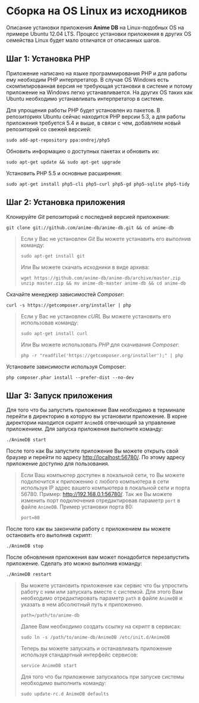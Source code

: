 # Сборка на OS Linux из исходников

Описание установки приложения **Anime DB** на Linux-подобных OS на примере Ubuntu 12.04 LTS.
Процесс установки приложения в других OS семейства Linux будет мало отличатся от описанных шагов.

<a name="stap-1"></a>
## Шаг 1: Установка PHP

Приложение написано на языке программирования PHP и для работы ему необходим PHP интерпретатор. В случае OS Windows
есть скомпилированная версия не требующая установки в системе и потому приложение на Windows легко устанавливается. На
других OS таких как Ubuntu необходимо устанавливать интерпретатор в системе.

Для упрощения работы PHP будет установлен из пакетов. В репозиториях Ubuntu сейчас находится PHP версии 5.3, а для
работы приложения требуется 5.4 и выше, в связи с чем, добавляем новый репозиторий со свежей версией:

    sudo add-apt-repository ppa:ondrej/php5

Обновить информацию о доступных пакетах и обновить их:

    sudo apt-get update && sudo apt-get upgrade

Установить PHP 5.5 и основные расширения:

    sudo apt-get install php5-cli php5-curl php5-gd php5-sqlite php5-tidy

<a name="stap-2"></a>
## Шаг 2: Установка приложения

Клонируйте *Git* репозиторий с последней версией приложения:

    git clone git://github.com/anime-db/anime-db.git && cd anime-db

> Если у Вас не установлен *Git* Вы можете устанавить его выполнив команду:
> ```
> sudo apt-get install git
> ```
> Или Вы можете скачать исходники в виде архива:
> ```
> wget https://github.com/anime-db/anime-db/archive/master.zip
> unzip master.zip && mv anime-db-master anime-db && cd anime-db
> ```

Скачайте менеджер зависимостей *Composer*:

    curl -s https://getcomposer.org/installer | php

> Если у Вас не установлен *cURL* Вы можете установить его использовав команду:
> ```
> sudo apt-get install curl
> ```
> Или Вы можете использовать *PHP* для скачивания *Composer*:
> ```
> php -r "readfile('https://getcomposer.org/installer');" | php
> ```

Установите зависимости используя Composer:

    php composer.phar install --prefer-dist --no-dev

<a name="stap-3"></a>
## Шаг 3: Запуск приложения

Для того что бы запустить приложение Вам необходимо в терминале перейти в директорию в которую вы
установили приложение. В корне директории находится скрипт `AnimeDB` отвечающий за управление приложением.
Для запуска приложения выполните команду:

    ./AnimeDB start

После того как Вы запустите приложение Вы можете открыть свой браузер и перейти по адресу <http://localhost:56780/>. По этому адресу
приложение доступно для пользования.

> Если Ваш компьютер доступен в локальной сети, то Вы можете подключится к приложению с любого компьютера в сети
используя IP адрес вашего компьютера в локальной сети и порта 56780. Пример: <http://192.168.0.1:56780/>. Так же Вы можете
изменить порт подключения отредактировав параметр `port` в файле `AnimeDB`. Пример установки порта 80:
> ```
> port=80
> ```

После того как вы закончили работу с приложением вы можете остановить его выполнив скрипт:

    ./AnimeDB stop

После обновления приложения вам может понадобится перезапустить приложение. Сделать это можно выполнив команду:

    ./AnimeDB restart

> Вы можете установить приложение как сервис что бы упростить работу с ним или запускать вместе с системой. Для этого
Вам необходимо отредактировать параметр `path` в файле `AnimeDB` и указать в нем абсолютный путь к приложению.
> ```
> path=/path/to/anime-db
> ```
> Далее Вам необходимо создать ссылку на скрипт в сервисах:
> ```
> sudo ln -s /path/to/anime-db/AnimeDB /etc/init.d/AnimeDB
> ```
> Теперь вы можете запускать и останавливать приложение используя стандартный интерфейс сервисов:
> ```
> service AnimeDB start
> ```
> Для того что бы приложение запускалось при запуске системы необходимо выполнить команду:
> ```
> sudo update-rc.d AnimeDB defaults
> ```